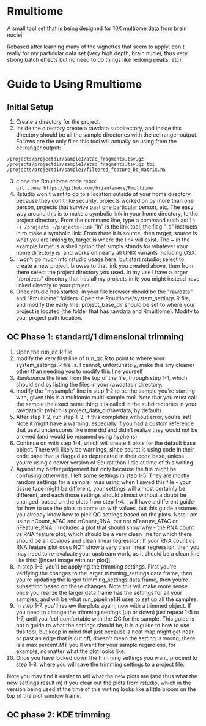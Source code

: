 # Rmultiome
A small tool set that is being designed for 10X multiome data from brain nuclei

Rebased after learning many of the vignettes that seem to apply, don't really
for my particular data set (very high depth, brain nuclei, thus very strong 
batch effects but no need to do things like redoing peaks, etc).

# Guide to Using Rmultiome
## Initial Setup
1. Create a directory for the project.
2. Inside the directory create a rawdata subdirectory, and inside this directory should be all the sample directories with the cellranger output. Follows are the only files this tool will actually be using from the cellranger output:
```
/projects/projectdir/sample1/atac_fragments.tsv.gz
/projects/projectdir/sample1/atac_fragments.tsv.gz.tbi
/projects/projectdir/sample1/filtered_feature_bc_matrix.h5
```
3. clone the Rmultiome code repo:  
`git clone https://github.com/brianlamere/Rmultiome`
4. Rstudio won't want to go to a location outside of your home directory, because they don't like security, projects worked on by more than one person, projects that survive past one particular person, etc.  The easy way around this is to make a symbolic link in your home directory, to the project directory.  From the command line, type a command such as:
`ln -s /projects ~/projects-link`
"ln" is the link tool, the flag "-s" instructs ln to make a symbolic link.  From there it is source, then target; source is what you are linking to, target is where the link will exist.  The ~ in the example target is a shell option that simply stands for whatever your home directory is, and works on nearly all UNIX variants including OSX.
5. I won't go much into rstudio usage here, but start rstudio, select to create a new project, browse to that link you created above, then from there select the project directory you used.  In my use I have a larger "/projects" directory that has all my projects in it; you might instead have linked directly to your project.
6. Once rstudio has started, in your file browser should be the "rawdata" and "Rmultiome" folders.  Open the Rmultiome/system_settings.R file, and modify the early line:  project_base_dir should be set to where your project is located (the folder that has rawdata and Rmultiome).  Modify to your project path location.

## QC Phase 1: standard/1 dimensional trimming
1. Open the run_qc.R file
2. modify the very first line of run_qc.R to point to where your system_settings.R file is.  I cannot, unfortunately, make this any cleaner other than needing you to modify this line yourself
3. Run/source the lines from the top of the file, through step 1-1, which should end by listing the files in your rawdatadir directory.
4. modify the "mysample" line in step 1-2 to be the sample you're starting with, given this is a multiomic multi-sample tool.  Note that you must call the sample the exact same thing it is called in the subdirectories in your rawdatadir (which is project_data_dir/rawdata, by default).
5.  After step 1-2, run step 1-3; if this completes without error, you're set!  Note it might have a warning, especially if you had a custom reference that used underscores like mine did and didn't realize they would not be allowed (and would be renamed using hyphens).
6.  Continue on with step 1-4, which will create 8 plots for the default base object.  There will likely be warnings, since seurat is using code in their code base that is flagged as deprecated in their code base, unless you're using a newer version of Seurat than I did at time of this writing.
7.  Against my better judgement but only because the file might be confusing otherwise, I left some settings in step 1-5.  They are mostly random settings for a sample I was using when I saved this file - your tissue type might be different, your settings will almost certainly be different, and each those settings should almost without a doubt be changed, based on the plots from step 1-4.  I will have a different guide for how to use the plots to come up with values, but this guide assumes you already know how to pick QC settings based on the plots. Note I am using nCount_ATAC and nCount_RNA, but not nFeature_ATAC or nFeature_RNA.  I included a plot that should show why - the RNA count vs RNA feature plot, which should be a very clean line for which there should be an obvious and clean linear regression.  If your RNA count vs RNA feature plot does NOT show a very clear linear regression, then you may need to re-evaluate your upstream work, as it should be a clean line like this:  [[insert image with our plot]]
8.  In step 1-6, you'll be applying the trimming settings.  First you're verifying the changes to the larger trimming_settings data frame, then you're updating the larger trimming_settings data frame, then you're subsetting based on these changes.  Note this will make more sense once you realize the larger data frame has the settings for all your samples, and will be what run_pipeline1.R uses to set up all the samples.
9. In step 1-7, you'll review the plots again, now with a trimmed object.  If you need to change the trimming settings (up or down) just repeat 1-5 to 1-7, until you feel comfortable with the QC for the sample.  This guide is not a guide to what the settings should be, it is a guide to how to use this tool, but keep in mind that just because a heat map might get near or past an edge that is cut off, doesn't mean the setting is wrong; there is a max percent.MT you'll want for your sample regardless, for example, no matter what the plot looks like.
10. Once you have locked down the trimming settings you want, proceed to step 1-8, where you will save the trimming settings to a project file.

Note you may find it easier to tell what the new plots are (and thus what the new settings result in) if you clear out the plots from rstudio, which in the version being used at the time of this writing looks like a little broom on the top of the plot window frame.

## QC phase 2: KDE trimming


